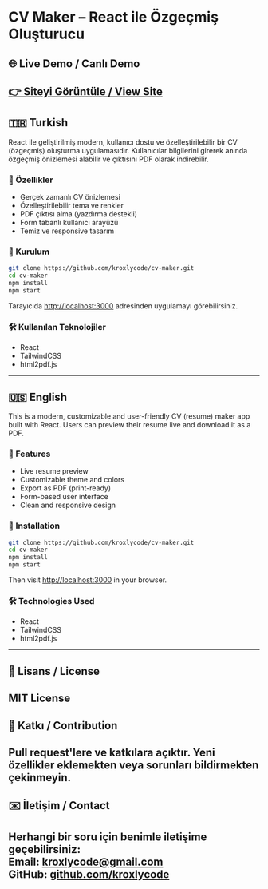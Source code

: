 # CV Maker – React ile Özgeçmiş Oluşturucu

## 🌐 Live Demo / Canlı Demo
[👉 Siteyi Görüntüle / View Site](https://cv.kroxly.dev)  
---

## 🇹🇷 Turkish

React ile geliştirilmiş modern, kullanıcı dostu ve özelleştirilebilir bir CV (özgeçmiş) oluşturma uygulamasıdır. Kullanıcılar bilgilerini girerek anında özgeçmiş önizlemesi alabilir ve çıktısını PDF olarak indirebilir.

### 🚀 Özellikler
- Gerçek zamanlı CV önizlemesi
- Özelleştirilebilir tema ve renkler
- PDF çıktısı alma (yazdırma destekli)
- Form tabanlı kullanıcı arayüzü
- Temiz ve responsive tasarım

### 🔧 Kurulum

```bash
git clone https://github.com/kroxlycode/cv-maker.git
cd cv-maker
npm install
npm start
```

Tarayıcıda [http://localhost:3000](http://localhost:3000) adresinden uygulamayı görebilirsiniz.

### 🛠️ Kullanılan Teknolojiler
- React
- TailwindCSS
- html2pdf.js
---

## 🇺🇸 English 

This is a modern, customizable and user-friendly CV (resume) maker app built with React. Users can preview their resume live and download it as a PDF.

### 🚀 Features
- Live resume preview
- Customizable theme and colors
- Export as PDF (print-ready)
- Form-based user interface
- Clean and responsive design

### 🔧 Installation

```bash
git clone https://github.com/kroxlycode/cv-maker.git
cd cv-maker
npm install
npm start
```

Then visit [http://localhost:3000](http://localhost:3000) in your browser.

### 🛠️ Technologies Used
- React
- TailwindCSS 
- html2pdf.js 
---

## 📄 Lisans / License
MIT License
---

## 🤝 Katkı / Contribution
Pull request'lere ve katkılara açıktır. Yeni özellikler eklemekten veya sorunları bildirmekten çekinmeyin.
---

## ✉️ İletişim / Contact
Herhangi bir soru için benimle iletişime geçebilirsiniz:  
**Email:** kroxlycode@gmail.com  
**GitHub:** [github.com/kroxlycode](https://github.com/kroxlycode)
---
